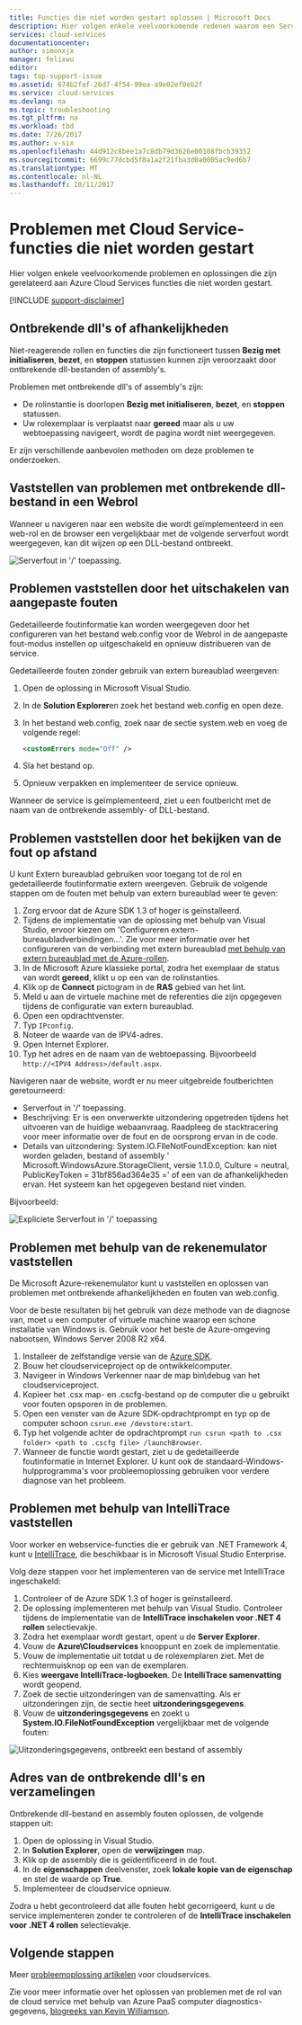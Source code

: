 ```yaml
---
title: Functies die niet worden gestart oplossen | Microsoft Docs
description: Hier volgen enkele veelvoorkomende redenen waarom een Service in de Cloud-rol kan niet worden gestart. Oplossingen voor deze problemen worden ook gegeven.
services: cloud-services
documentationcenter: 
author: simonxjx
manager: felixwu
editor: 
tags: top-support-issue
ms.assetid: 674b2faf-26d7-4f54-99ea-a9e02ef0eb2f
ms.service: cloud-services
ms.devlang: na
ms.topic: troubleshooting
ms.tgt_pltfrm: na
ms.workload: tbd
ms.date: 7/26/2017
ms.author: v-six
ms.openlocfilehash: 44d912c8bee1a7c8db79d3626e00108fbcb39352
ms.sourcegitcommit: 6699c77dcbd5f8a1a2f21fba3d0a0005ac9ed6b7
ms.translationtype: MT
ms.contentlocale: nl-NL
ms.lasthandoff: 10/11/2017
---
```

# <a name="troubleshoot-cloud-service-roles-that-fail-to-start"></a>Problemen met Cloud Service-functies die niet worden gestart
Hier volgen enkele veelvoorkomende problemen en oplossingen die zijn gerelateerd aan Azure Cloud Services functies die niet worden gestart.

[!INCLUDE [support-disclaimer](../../includes/support-disclaimer.md)]

## <a name="missing-dlls-or-dependencies"></a>Ontbrekende dll's of afhankelijkheden
Niet-reagerende rollen en functies die zijn functioneert tussen **Bezig met initialiseren**, **bezet**, en **stoppen** statussen kunnen zijn veroorzaakt door ontbrekende dll-bestanden of assembly's.

Problemen met ontbrekende dll's of assembly's zijn:

* De rolinstantie is doorlopen **Bezig met initialiseren**, **bezet**, en **stoppen** statussen.
* Uw rolexemplaar is verplaatst naar **gereed** maar als u uw webtoepassing navigeert, wordt de pagina wordt niet weergegeven.

Er zijn verschillende aanbevolen methoden om deze problemen te onderzoeken.

## <a name="diagnose-missing-dll-issues-in-a-web-role"></a>Vaststellen van problemen met ontbrekende dll-bestand in een Webrol
Wanneer u navigeren naar een website die wordt geïmplementeerd in een web-rol en de browser een vergelijkbaar met de volgende serverfout wordt weergegeven, kan dit wijzen op een DLL-bestand ontbreekt.

![Serverfout in '/' toepassing.](./media/cloud-services-troubleshoot-roles-that-fail-start/ic503388.png)

## <a name="diagnose-issues-by-turning-off-custom-errors"></a>Problemen vaststellen door het uitschakelen van aangepaste fouten
Gedetailleerde foutinformatie kan worden weergegeven door het configureren van het bestand web.config voor de Webrol in de aangepaste fout-modus instellen op uitgeschakeld en opnieuw distribueren van de service.

Gedetailleerde fouten zonder gebruik van extern bureaublad weergeven:

1. Open de oplossing in Microsoft Visual Studio.
2. In de **Solution Explorer**en zoek het bestand web.config en open deze.
3. In het bestand web.config, zoek naar de sectie system.web en voeg de volgende regel:

    ```xml
    <customErrors mode="Off" />
    ```
4. Sla het bestand op.
5. Opnieuw verpakken en implementeer de service opnieuw.

Wanneer de service is geïmplementeerd, ziet u een foutbericht met de naam van de ontbrekende assembly- of DLL-bestand.

## <a name="diagnose-issues-by-viewing-the-error-remotely"></a>Problemen vaststellen door het bekijken van de fout op afstand
U kunt Extern bureaublad gebruiken voor toegang tot de rol en gedetailleerde foutinformatie extern weergeven. Gebruik de volgende stappen om de fouten met behulp van extern bureaublad weer te geven:

1. Zorg ervoor dat de Azure SDK 1.3 of hoger is geïnstalleerd.
2. Tijdens de implementatie van de oplossing met behulp van Visual Studio, ervoor kiezen om 'Configureren extern-bureaubladverbindingen...'. Zie voor meer informatie over het configureren van de verbinding met extern bureaublad [met behulp van extern bureaublad met de Azure-rollen](../vs-azure-tools-remote-desktop-roles.md).
3. In de Microsoft Azure klassieke portal, zodra het exemplaar de status van wordt **gereed**, klikt u op een van de rolinstanties.
4. Klik op de **Connect** pictogram in de **RAS** gebied van het lint.
5. Meld u aan de virtuele machine met de referenties die zijn opgegeven tijdens de configuratie van extern bureaublad.
6. Open een opdrachtvenster.
7. Typ `IPconfig`.
8. Noteer de waarde van de IPV4-adres.
9. Open Internet Explorer.
10. Typ het adres en de naam van de webtoepassing. Bijvoorbeeld `http://<IPV4 Address>/default.aspx`.

Navigeren naar de website, wordt er nu meer uitgebreide foutberichten geretourneerd:

* Serverfout in '/' toepassing.
* Beschrijving: Er is een onverwerkte uitzondering opgetreden tijdens het uitvoeren van de huidige webaanvraag. Raadpleeg de stacktracering voor meer informatie over de fout en de oorsprong ervan in de code.
* Details van uitzondering: System.IO.FIleNotFoundException: kan niet worden geladen, bestand of assembly ' Microsoft.WindowsAzure.StorageClient, versie 1.1.0.0, Culture = neutral, PublicKeyToken = 31bf856ad364e35 =' of een van de afhankelijkheden ervan. Het systeem kan het opgegeven bestand niet vinden.

Bijvoorbeeld:

![Expliciete Serverfout in '/' toepassing](./media/cloud-services-troubleshoot-roles-that-fail-start/ic503389.png)

## <a name="diagnose-issues-by-using-the-compute-emulator"></a>Problemen met behulp van de rekenemulator vaststellen
De Microsoft Azure-rekenemulator kunt u vaststellen en oplossen van problemen met ontbrekende afhankelijkheden en fouten van web.config.

Voor de beste resultaten bij het gebruik van deze methode van de diagnose van, moet u een computer of virtuele machine waarop een schone installatie van Windows is. Gebruik voor het beste de Azure-omgeving nabootsen, Windows Server 2008 R2 x64.

1. Installeer de zelfstandige versie van de [Azure SDK](https://azure.microsoft.com/downloads/).
2. Bouw het cloudserviceproject op de ontwikkelcomputer.
3. Navigeer in Windows Verkenner naar de map bin\debug van het cloudserviceproject.
4. Kopieer het .csx map- en .cscfg-bestand op de computer die u gebruikt voor fouten opsporen in de problemen.
5. Open een venster van de Azure SDK-opdrachtprompt en typ op de computer schoon `csrun.exe /devstore:start`.
6. Typ het volgende achter de opdrachtprompt `run csrun <path to .csx folder> <path to .cscfg file> /launchBrowser`.
7. Wanneer de functie wordt gestart, ziet u de gedetailleerde foutinformatie in Internet Explorer. U kunt ook de standaard-Windows-hulpprogramma's voor probleemoplossing gebruiken voor verdere diagnose van het probleem.

## <a name="diagnose-issues-by-using-intellitrace"></a>Problemen met behulp van IntelliTrace vaststellen
Voor worker en webservice-functies die er gebruik van .NET Framework 4, kunt u [IntelliTrace](https://msdn.microsoft.com/library/dd264915.aspx), die beschikbaar is in Microsoft Visual Studio Enterprise.

Volg deze stappen voor het implementeren van de service met IntelliTrace ingeschakeld:

1. Controleer of de Azure SDK 1.3 of hoger is geïnstalleerd.
2. De oplossing implementeren met behulp van Visual Studio. Controleer tijdens de implementatie van de **IntelliTrace inschakelen voor .NET 4 rollen** selectievakje.
3. Zodra het exemplaar wordt gestart, opent u de **Server Explorer**.
4. Vouw de **Azure\\Cloudservices** knooppunt en zoek de implementatie.
5. Vouw de implementatie uit totdat u de rolexemplaren ziet. Met de rechtermuisknop op een van de exemplaren.
6. Kies **weergave IntelliTrace-logboeken**. De **IntelliTrace samenvatting** wordt geopend.
7. Zoek de sectie uitzonderingen van de samenvatting. Als er uitzonderingen zijn, de sectie heet **uitzonderingsgegevens**.
8. Vouw de **uitzonderingsgegevens** en zoekt u **System.IO.FileNotFoundException** vergelijkbaar met de volgende fouten:

![Uitzonderingsgegevens, ontbreekt een bestand of assembly](./media/cloud-services-troubleshoot-roles-that-fail-start/ic503390.png)

## <a name="address-missing-dlls-and-assemblies"></a>Adres van de ontbrekende dll's en verzamelingen
Ontbrekende dll-bestand en assembly fouten oplossen, de volgende stappen uit:

1. Open de oplossing in Visual Studio.
2. In **Solution Explorer**, open de **verwijzingen** map.
3. Klik op de assembly die is geïdentificeerd in de fout.
4. In de **eigenschappen** deelvenster, zoek **lokale kopie van de eigenschap** en stel de waarde op **True**.
5. Implementeer de cloudservice opnieuw.

Zodra u hebt gecontroleerd dat alle fouten hebt gecorrigeerd, kunt u de service implementeren zonder te controleren of de **IntelliTrace inschakelen voor .NET 4 rollen** selectievakje.

## <a name="next-steps"></a>Volgende stappen
Meer [probleemoplossing artikelen](https://azure.microsoft.com/documentation/articles/?tag=top-support-issue&product=cloud-services) voor cloudservices.

Zie voor meer informatie over het oplossen van problemen met de rol van de cloud service met behulp van Azure PaaS computer diagnostics-gegevens, [blogreeks van Kevin Williamson](http://blogs.msdn.com/b/kwill/archive/2013/08/09/windows-azure-paas-compute-diagnostics-data.aspx).
